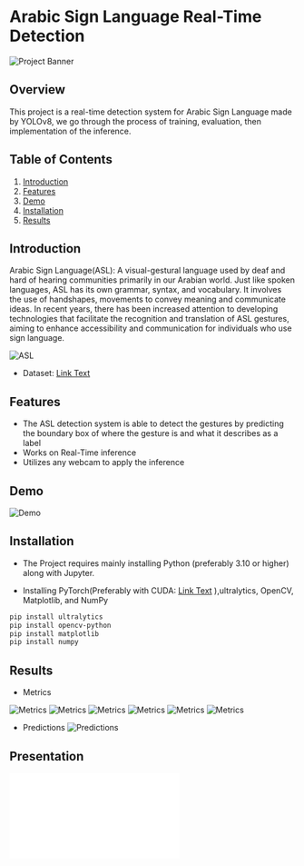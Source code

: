 # Arabic Sign Language Real-Time Detection

![Project Banner](MD/Banner_B.png)

## Overview

This project is a real-time detection system for Arabic Sign Language made by YOLOv8, we go through the process of training, evaluation, then implementation of the inference.

## Table of Contents

1. [Introduction](#introduction)
2. [Features](#features)
3. [Demo](#demo)
4. [Installation](#installation)
5. [Results](#results)

## Introduction

Arabic Sign Language(ASL): A visual-gestural language used by deaf and hard of hearing communities primarily in our Arabian world. Just like spoken languages, ASL has its own grammar, syntax, and vocabulary. It involves the use of handshapes, movements to convey meaning and communicate ideas. In recent years, there has been increased attention to developing technologies that facilitate the recognition and translation of ASL gestures, aiming to enhance accessibility and communication for individuals who use sign language.

![ASL](MD/Sign_Letters.jpg)

- Dataset: [Link Text](https://www.kaggle.com/datasets/ammarsayedtaha/arabic-sign-language-dataset-2022)

## Features

- The ASL detection system is able to detect the gestures by predicting the boundary box of where the gesture is and what it describes as a label
- Works on Real-Time inference
- Utilizes any webcam to apply the inference

## Demo

![Demo](MD/demo.gif)

## Installation

- The Project requires mainly installing Python (preferably 3.10 or higher) along with Jupyter.

- Installing PyTorch(Preferably with CUDA: [Link Text](https://pytorch.org/get-started/locally/) ),ultralytics, OpenCV, Matplotlib, and NumPy

```bash
pip install ultralytics
pip install opencv-python
pip install matplotlib
pip install numpy
```

## Results

- Metrics

![Metrics](MD/Images/confusion_matrix.png)
![Metrics](MD/Images/F1_curve.png)
![Metrics](MD/Images/P_curve.png)
![Metrics](MD/Images/PR_curve.png)
![Metrics](MD/Images/R_curve.png)
![Metrics](MD/Images/labels.jpg)

- Predictions
![Predictions](MD/output.png)

## Presentation

![Slides](MD/ASL.pdf)
